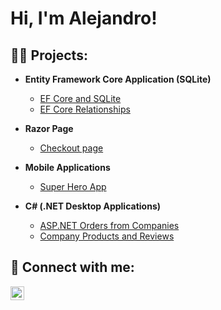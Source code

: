 <h1>Hi, I'm Alejandro! </h1>

<h2>👨‍💻 Projects:</h2>

- <b>Entity Framework Core Application (SQLite)</b>
  - [EF Core and SQLite](https://github.com/wtamucis/homework-4-AlejandroAyala00.git)
  - [EF Core Relationships](https://github.com/wtamucis/lab-9-AlejandroAyala00.git)
- <b>Razor Page</b>
  - [Checkout page](https://github.com/wtamucis/homework-3-AlejandroAyala00.git)
- <b>Mobile Applications</b>
  - [Super Hero App](https://github.com/AlejandroAyala00/superheroes.git)
 
- <b>C# (.NET Desktop Applications)</b>
  - [ASP.NET Orders from Companies](https://github.com/wtamucis/homework-7-AlejandroAyala00.git)
  - [Company Products and Reviews](https://github.com/wtamucis/homework-6-AlejandroAyala00.git)
  

<h2> 🤳 Connect with me:</h2>

[<img align="left" alt="AlejandroAyala | LinkedIn" width="22px" src="https://cdn.jsdelivr.net/npm/simple-icons@v3/icons/linkedin.svg" />][linkedin]



[linkedin]: www.linkedin.com/in/alejandro-ayala-information-systems

